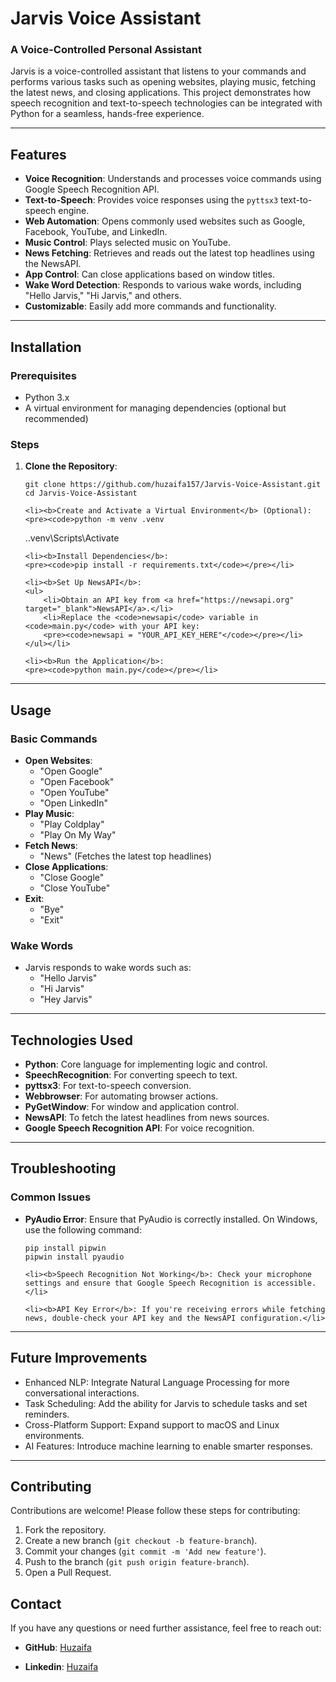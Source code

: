 <h1>Jarvis Voice Assistant</h1>

<h3>A Voice-Controlled Personal Assistant</h3>

<p>Jarvis is a voice-controlled assistant that listens to your commands and performs various tasks such as opening websites, playing music, fetching the latest news, and closing applications. This project demonstrates how speech recognition and text-to-speech technologies can be integrated with Python for a seamless, hands-free experience.</p>

<hr>

<h2>Features</h2>

<ul>
    <li><b>Voice Recognition</b>: Understands and processes voice commands using Google Speech Recognition API.</li>
    <li><b>Text-to-Speech</b>: Provides voice responses using the <code>pyttsx3</code> text-to-speech engine.</li>
    <li><b>Web Automation</b>: Opens commonly used websites such as Google, Facebook, YouTube, and LinkedIn.</li>
    <li><b>Music Control</b>: Plays selected music on YouTube.</li>
    <li><b>News Fetching</b>: Retrieves and reads out the latest top headlines using the NewsAPI.</li>
    <li><b>App Control</b>: Can close applications based on window titles.</li>
    <li><b>Wake Word Detection</b>: Responds to various wake words, including "Hello Jarvis," "Hi Jarvis," and others.</li>
    <li><b>Customizable</b>: Easily add more commands and functionality.</li>
</ul>

<hr>

<h2>Installation</h2>

<h3>Prerequisites</h3>
<ul>
    <li>Python 3.x</li>
    <li>A virtual environment for managing dependencies (optional but recommended)</li>
</ul>

<h3>Steps</h3>

<ol>
    <li><b>Clone the Repository</b>:
    <pre><code>git clone https://github.com/huzaifa157/Jarvis-Voice-Assistant.git
cd Jarvis-Voice-Assistant</code></pre></li>

    <li><b>Create and Activate a Virtual Environment</b> (Optional):
    <pre><code>python -m venv .venv
.\.venv\Scripts\Activate</code></pre></li>

    <li><b>Install Dependencies</b>:
    <pre><code>pip install -r requirements.txt</code></pre></li>

    <li><b>Set Up NewsAPI</b>:
    <ul>
        <li>Obtain an API key from <a href="https://newsapi.org" target="_blank">NewsAPI</a>.</li>
        <li>Replace the <code>newsapi</code> variable in <code>main.py</code> with your API key:
        <pre><code>newsapi = "YOUR_API_KEY_HERE"</code></pre></li>
    </ul></li>

    <li><b>Run the Application</b>:
    <pre><code>python main.py</code></pre></li>
</ol>

<hr>

<h2>Usage</h2>

<h3>Basic Commands</h3>
<ul>
    <li><b>Open Websites</b>:
        <ul>
            <li>"Open Google"</li>
            <li>"Open Facebook"</li>
            <li>"Open YouTube"</li>
            <li>"Open LinkedIn"</li>
        </ul>
    </li>
    <li><b>Play Music</b>:
        <ul>
            <li>"Play Coldplay"</li>
            <li>"Play On My Way"</li>
        </ul>
    </li>
    <li><b>Fetch News</b>:
        <ul>
            <li>"News" (Fetches the latest top headlines)</li>
        </ul>
    </li>
    <li><b>Close Applications</b>:
        <ul>
            <li>"Close Google"</li>
            <li>"Close YouTube"</li>
        </ul>
    </li>
    <li><b>Exit</b>:
        <ul>
            <li>"Bye"</li>
            <li>"Exit"</li>
        </ul>
    </li>
</ul>

<h3>Wake Words</h3>
<ul>
    <li>Jarvis responds to wake words such as:
        <ul>
            <li>"Hello Jarvis"</li>
            <li>"Hi Jarvis"</li>
            <li>"Hey Jarvis"</li>
        </ul>
    </li>
</ul>

<hr>

<h2>Technologies Used</h2>
<ul>
    <li><b>Python</b>: Core language for implementing logic and control.</li>
    <li><b>SpeechRecognition</b>: For converting speech to text.</li>
    <li><b>pyttsx3</b>: For text-to-speech conversion.</li>
    <li><b>Webbrowser</b>: For automating browser actions.</li>
    <li><b>PyGetWindow</b>: For window and application control.</li>
    <li><b>NewsAPI</b>: To fetch the latest headlines from news sources.</li>
    <li><b>Google Speech Recognition API</b>: For voice recognition.</li>
</ul>

<hr>

<h2>Troubleshooting</h2>

<h3>Common Issues</h3>
<ul>
    <li><b>PyAudio Error</b>: Ensure that PyAudio is correctly installed. On Windows, use the following command:
    <pre><code>pip install pipwin
pipwin install pyaudio</code></pre></li>

    <li><b>Speech Recognition Not Working</b>: Check your microphone settings and ensure that Google Speech Recognition is accessible.</li>

    <li><b>API Key Error</b>: If you're receiving errors while fetching news, double-check your API key and the NewsAPI configuration.</li>
</ul>

<hr>

<h2>Future Improvements</h2>

<ul>
    <li>Enhanced NLP: Integrate Natural Language Processing for more conversational interactions.</li>
    <li>Task Scheduling: Add the ability for Jarvis to schedule tasks and set reminders.</li>
    <li>Cross-Platform Support: Expand support to macOS and Linux environments.</li>
    <li>AI Features: Introduce machine learning to enable smarter responses.</li>
</ul>

<hr>

<h2>Contributing</h2>

<p>Contributions are welcome! Please follow these steps for contributing:</p>

<ol>
    <li>Fork the repository.</li>
    <li>Create a new branch (<code>git checkout -b feature-branch</code>).</li>
    <li>Commit your changes (<code>git commit -m 'Add new feature'</code>).</li>
    <li>Push to the branch (<code>git push origin feature-branch</code>).</li>
    <li>Open a Pull Request.</li>
</ol>


<h2>Contact</h2>

<p>If you have any questions or need further assistance, feel free to reach out:</p>

<ul>
    <li><b>GitHub</b>: <a href="https://github.com/huzaifa157" target="_blank">Huzaifa</a></li>
</ul>
<ul>
    <li><b>Linkedin</b>: <a href="https://www.linkedin.com/in/syedhuzaifa-codes/" target="_blank">Huzaifa</a></li>
</ul>
